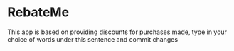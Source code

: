 # RebateMe
This app is based on providing discounts for purchases made, type in your choice of words under this sentence and commit changes
